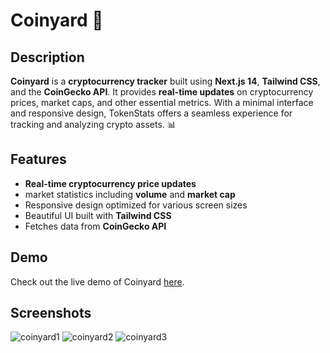 # Coinyard 🚀

## Description
**Coinyard** is a **cryptocurrency tracker** built using **Next.js 14**, **Tailwind CSS**, and the **CoinGecko API**. It provides **real-time updates** on cryptocurrency prices, market caps, and other essential metrics. With a minimal interface and responsive design, TokenStats offers a seamless experience for tracking and analyzing crypto assets. 📊



## Features
- **Real-time cryptocurrency price updates**
- market statistics including **volume** and **market cap**
- Responsive design optimized for various screen sizes
- Beautiful UI built with **Tailwind CSS**
- Fetches data from **CoinGecko API**

## Demo
Check out the live demo of Coinyard [here](https://tokenstats.vercel.app/).

## Screenshots
![coinyard1](https://github.com/user-attachments/assets/63e43086-9f3c-4743-8667-05d42f9319ed)
![coinyard2](https://github.com/user-attachments/assets/765f3498-5d17-4048-8c4c-11b8418fc08a)
![coinyard3](https://github.com/user-attachments/assets/88d2a90a-caff-4290-8513-c2baa72a2a15)





